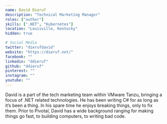 ```yaml
---
name: David Dieruf
description: "Technical Marketing Manager"
roles: ["author"]
skills: [".NET", "Kubernetes"]
location: "Louisville, Kentucky"
hidden: true

# Social Media 
twitter: "dierufdavid"
website: "https://dieruf.net/"
facebook: ""
linkedin: "ddieruf"
github: "ddieruf"
pinterest: ""
instagram: ""
youtube: ""
---
```


David is a part of the tech marketing team within VMware Tanzu, bringing a focus of .NET related technologies. He has been writing C# for as long as it’s been a thing. In his spare time he enjoys breaking things, only to fix them. Prior to Pivotal, David has a wide background ranging for making things go fast, to building computers, to writing bad code.

<!--more-->
